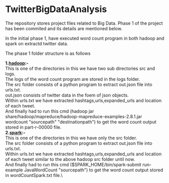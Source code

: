 # TwitterBigDataAnalysis

The repository stores project files related to Big Data.
Phase 1 of the project has been commited and its details are mentioned below.

In the initial phase 1, have executed word count program in both hadoop and spark on extractd twitter data.

The phase 1 folder structure is as follows

**1.[hadoop]():-**  \
           This is one of the directories in this we have two sub directories src and logs.\
           The logs of the word count program are stored in the logs folder.\
           The src folder consists of a python program to extract out.json file into urls.txt.\
           out.json consists of twitter data in the foem of json objects.\
           Within urls.txt we have extracted hashtags,urls,expanded_urls and location of each tweet.\
           And finally had to run this cmd (hadoop jar share/hadoop/mapreduce/hadoop-mapreduce-examples-2.8.1.jar wordcount "sourcepath" "destinationpath") to get the word count output stored in part-r-00000 file.\
**2.[spark]():-**  \
           This is one of the directories in this we have only the src folder.\
           The src folder consists of a python program to extract out.json file into urls.txt.\
           Within urls.txt we have extracted hashtags,urls,expanded_urls and location of each tweet similar to the above hadoop src folder until now.\
           And finally had to run this cmd ($SPARK_HOME/bin/spark-submit run-example JavaWordCount "sourcepath") to get the word count output stored in wordCountSpark.txt file.\

